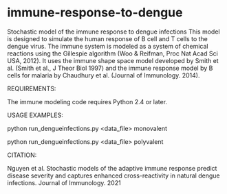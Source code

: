 # immune-response-to-dengue
Stochastic model of the immune response to dengue infections
This model is designed to simulate the human response of B cell and T cells to the dengue virus. 
The immune system is modeled as a system of chemical reactions using the Gillespie algorithm (Woo & Reifman, Proc Nat Acad Sci USA, 2012). It uses the immune shape space model developed by Smith et al. (Smith et al., J Theor Biol 1997) and the immune response model by B cells for malaria by Chaudhury et al. (Journal of Immunology. 2014). 

REQUIREMENTS:

The immune modeling code requires Python 2.4 or later.

USAGE EXAMPLES: 

python run_dengueinfections.py <data_file> monovalent


python run_dengueinfections.py <data_file> polyvalent

CITATION:

Nguyen et al. Stochastic models of the adaptive immune response predict disease severity and captures enhanced cross-reactivity in natural dengue infections. Journal of Immunology. 2021
